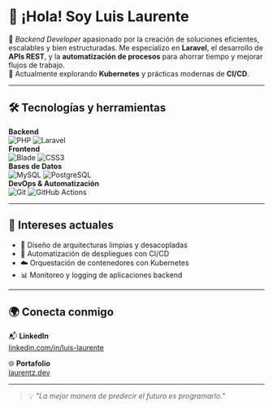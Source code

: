 # 👋 ¡Hola! Soy **Luis Laurente**

🎯 *Backend Developer* apasionado por la creación de soluciones eficientes, escalables y bien estructuradas. Me especializo en **Laravel**, el desarrollo de **APIs REST**, y la **automatización de procesos** para ahorrar tiempo y mejorar flujos de trabajo.  
🚀 Actualmente explorando **Kubernetes** y prácticas modernas de **CI/CD**.

---

## 🛠️ Tecnologías y herramientas

**Backend**  
![PHP](https://img.shields.io/badge/PHP-777BB4?style=flat&logo=php&logoColor=white) ![Laravel](https://img.shields.io/badge/Laravel-E74430?style=flat&logo=laravel&logoColor=white)  
**Frontend**  
![Blade](https://img.shields.io/badge/Blade-red?style=flat&logo=laravel&logoColor=white) ![CSS3](https://img.shields.io/badge/CSS3-264de4?style=flat&logo=css3&logoColor=white)  
**Bases de Datos**  
![MySQL](https://img.shields.io/badge/MySQL-4479A1?style=flat&logo=mysql&logoColor=white) ![PostgreSQL](https://img.shields.io/badge/PostgreSQL-336791?style=flat&logo=postgresql&logoColor=white)  
**DevOps & Automatización**  
![Git](https://img.shields.io/badge/Git-F05032?style=flat&logo=git&logoColor=white) ![GitHub Actions](https://img.shields.io/badge/GitHub%20Actions-2088FF?style=flat&logo=github-actions&logoColor=white)

---

## 🧠 Intereses actuales

- 🧩 Diseño de arquitecturas limpias y desacopladas  
- 🚢 Automatización de despliegues con CI/CD  
- ☁️ Orquestación de contenedores con Kubernetes  
- 📊 Monitoreo y logging de aplicaciones backend  

---

## 🌍 Conecta conmigo

📬 **LinkedIn**  
[linkedin.com/in/luis-laurente](https://www.linkedin.com/in/luis-laurente/)

🌐 **Portafolio**  
[laurentz.dev](https://laurentz.dev)

---

> 💡 *"La mejor manera de predecir el futuro es programarlo."*

